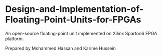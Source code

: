 # Design-and-Implementation-of-Floating-Point-Units-for-FPGAs
An open-source floating-point unit implemented on Xilinx Sparton6 FPGA platform.

Prepared by Mohammed Hassan and Karime Hussein
